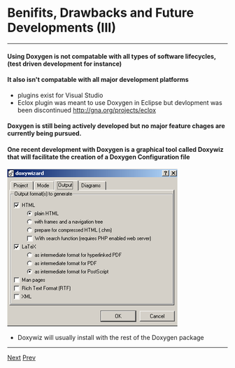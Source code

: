 # Benifits, Drawbacks and Future Developments (III)

***
#### Using Doxygen is not compatable with all types of software lifecycles, (test driven development for instance)
#### It also isn't compatable with all major development platforms
* plugins exist for Visual Studio
* Eclox plugin was meant to use Doxygen in Eclipse but devlopment was been discontinued http://gna.org/projects/eclox
#### Doxygen is still being actively developed but no major feature chages are currently being pursued. 
#### One recent development with Doxygen is a graphical tool called Doxywiz that will facilitate the creation of a Doxygen Configuration file

![Alt text](https://github.com/AustinCerny/CSCI582_Presentation3/blob/master/x_snip6.PNG)


* Doxywiz will usually install with the rest of the Doxygen package

***

[Next](https://github.com/AustinCerny/CSCI582_Presentation3/blob/master/slide24.md)
[Prev](https://github.com/AustinCerny/CSCI582_Presentation3/blob/master/slide22.md)

